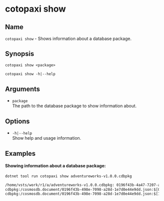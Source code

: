 # cotopaxi show

<p />

## Name

<p />

`cotopaxi show` - Shows information about a database package.

<p />

## Synopsis

<p />

```txt
cotopaxi show <package>

cotopaxi show -h|--help
```

<p />

## Arguments

<p />

- `package`  
The path to the database package to show information about.

<p />

## Options

<p />

- `-h|--help`  
Show help and usage information.

<p />

## Examples

<p />

#### Showing information about a database package:

<p />

```txt
dotnet tool run cotopaxi show adventureworks-v1.0.0.cdbpkg
```

<p />

```txt
/home/vsts/work/r1/a/adventureworks-v1.0.0.cdbpkg: 0196f43b-4a47-7207-a702-2ef28659cd1a 2025-05-04T00:00:08.5198965Z (1.0.0)
cdbpkg:/cosmosdb.document/0196f43b-498e-7098-a28d-1e7d0e44e9dd.json:$[0]: upsert adventureworks\products\3202cb6f-42af-4fe6-a3c5-d61927721e75 (4)
cdbpkg:/cosmosdb.document/0196f43b-498e-7098-a28d-1e7d0e44e9dd.json:$[1]: upsert adventureworks\products\e1894e24-550d-4fe3-9784-47d614600baa (4)
```

